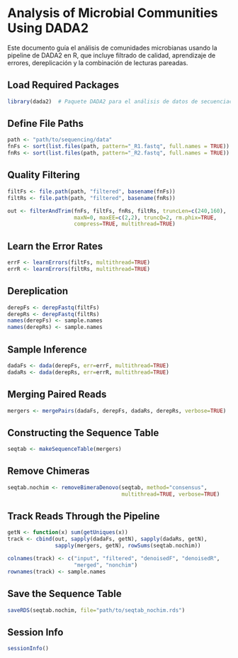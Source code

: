 # Analysis of Microbial Communities Using DADA2

Este documento guía el análisis de comunidades microbianas usando la pipeline 
de DADA2 en R, que incluye filtrado de calidad, aprendizaje de errores, 
dereplicación y la combinación de lecturas pareadas.

## Load Required Packages

```r
library(dada2)  # Paquete DADA2 para el análisis de datos de secuenciación
```

## Define File Paths

```r
path <- "path/to/sequencing/data"
fnFs <- sort(list.files(path, pattern="_R1.fastq", full.names = TRUE))
fnRs <- sort(list.files(path, pattern="_R2.fastq", full.names = TRUE))
```

## Quality Filtering

```r
filtFs <- file.path(path, "filtered", basename(fnFs))
filtRs <- file.path(path, "filtered", basename(fnRs))

out <- filterAndTrim(fnFs, filtFs, fnRs, filtRs, truncLen=c(240,160), 
                     maxN=0, maxEE=c(2,2), truncQ=2, rm.phix=TRUE, 
                     compress=TRUE, multithread=TRUE)
```

## Learn the Error Rates

```r
errF <- learnErrors(filtFs, multithread=TRUE)
errR <- learnErrors(filtRs, multithread=TRUE)
```

## Dereplication

```r
derepFs <- derepFastq(filtFs)
derepRs <- derepFastq(filtRs)
names(derepFs) <- sample.names
names(derepRs) <- sample.names
```

## Sample Inference

```r
dadaFs <- dada(derepFs, err=errF, multithread=TRUE)
dadaRs <- dada(derepRs, err=errR, multithread=TRUE)
```

## Merging Paired Reads

```r
mergers <- mergePairs(dadaFs, derepFs, dadaRs, derepRs, verbose=TRUE)
```

## Constructing the Sequence Table

```r
seqtab <- makeSequenceTable(mergers)
```

## Remove Chimeras

```r
seqtab.nochim <- removeBimeraDenovo(seqtab, method="consensus", 
                                    multithread=TRUE, verbose=TRUE)
```

## Track Reads Through the Pipeline

```r
getN <- function(x) sum(getUniques(x))
track <- cbind(out, sapply(dadaFs, getN), sapply(dadaRs, getN), 
               sapply(mergers, getN), rowSums(seqtab.nochim))

colnames(track) <- c("input", "filtered", "denoisedF", "denoisedR", 
                     "merged", "nonchim")
rownames(track) <- sample.names
```

## Save the Sequence Table

```r
saveRDS(seqtab.nochim, file="path/to/seqtab_nochim.rds")
```

## Session Info

```r
sessionInfo()
```
